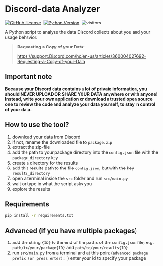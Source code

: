 
# Discord-data Analyzer

[![GitHub License](https://img.shields.io/github/license/informaticfreak/Discord-data-analyzer)](LICENSE)&nbsp;
[![Python Version](https://img.shields.io/badge/python-3-blue)](https://www.python.org/downloads/)&nbsp;
![visitors](https://visitor-badge.laobi.icu/badge?page_id=informaticfreak/Discord-data-analyzer)&nbsp;

A Python script to analyze the data Discord collects about you and your usage behavior.

>**Requesting a Copy of your Data:**
>
>https://support.Discord.com/hc/en-us/articles/360004027692-Requesting-a-Copy-of-your-Data

## Important note

**Because your Discord data contains a lot of private information, you should NEVER UPLOAD OR SHARE YOUR DATA anywhere or with anyone!
Instead, write your own application or download a trusted open source one to review the code and analyze your data yourself, to stay in control of your data.**

## How to use the tool?

1. download your data from Discord
2. if not, rename the downloaded file to `package.zip`
3. extract the zip-file
4. add the path to your package directory into the `config.json` file with the `package_directory` key
5. create a directory for the results
6. add this results path to the file `config.json`, but with the key `results_directory`
7. open a terminal inside the `src` folder and run `src/main.py`
8. wait or type in what the script asks you
9. explore the results

## Requirements

```cmd
pip install -r requirements.txt
```

## Advanced (if you have multiple packages)

1. add the string `{ID}` to the end of the paths of the `config.json` file; e.g. `path/to/your/package{ID}` and `path/to/your/results{ID}`
2. run `src/main.py` from a terminal and at this point (`advanced package prefix (or press enter): `) enter your id to specify your package
